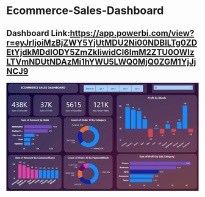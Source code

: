 # Ecommerce-Sales-Dashboard

## Dashboard Link:https://app.powerbi.com/view?r=eyJrIjoiMzBjZWY5YjUtMDU2Ni00NDBlLTg0ZDEtYjdkMDdlODY5ZmZkIiwidCI6ImM2ZTU0OWIzLTVmNDUtNDAzMi1hYWU5LWQ0MjQ0ZGM1YjJjNCJ9

![Dashboard Image](https://github.com/subhadipchatterjee2023/Ecommerce-Sales-Dashboard/blob/main/Screenshot%202024-05-13%20082523.png?raw=true)
